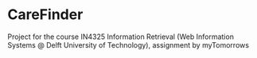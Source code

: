 # CareFinder
Project for the course IN4325 Information Retrieval (Web Information Systems @ Delft University of Technology), assignment by myTomorrows
